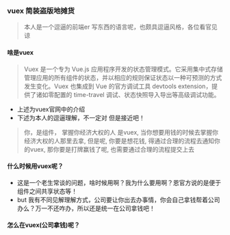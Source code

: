 ### vuex 简装盗版地摊货

> 本人是一个逗逼的前端er 写东西的语言呢，也颇具逗逼风格，各位看官见谅

#### 啥是vuex

> Vuex 是一个专为 Vue.js 应用程序开发的状态管理模式。它采用集中式存储管理应用的所有组件的状态，并以相应的规则保证状态以一种可预测的方式发生变化。Vuex 也集成到 Vue 的官方调试工具 devtools extension，提供了诸如零配置的 time-travel 调试、状态快照导入导出等高级调试功能。

- 上述为vuex官网中的介绍 
- 下述为本人的逗逼理解，不一定对 但是接近吧！
  
> 你，是组件， 掌握你经济大权的人 是vuex, 当你想要用钱的时候去掌握你经济大权的人那里去拿, 但是呢, 你要是想花钱, 得通过合理的流程去通知你的vuex, 那你要是打牌赢钱了呢, 也需要通过合理的流程提交上去
  
#### 什么时候用vuex呢？

- 这是一个老生常谈的问题，啥时候用啊？我为什么要用啊？恩官方说的是便于组件之间共享状态等！
- but 我有不同见解理解方式，公司要让你出去办事情，你会自己拿钱帮着公司办么？万一不还咋办，所以还是统一在公司拿钱吧！
  
#### 怎么在vuex(公司拿钱)呢？